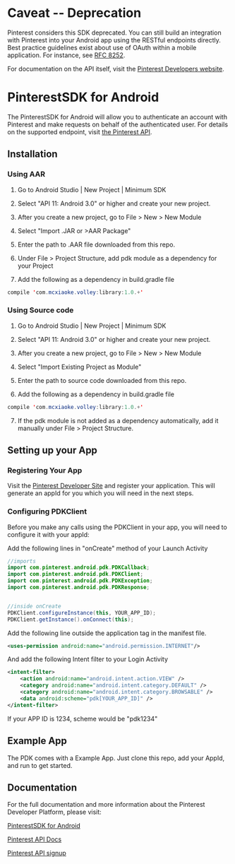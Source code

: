 # Caveat -- Deprecation

Pinterest considers this SDK deprecated. You can still build an integration with Pinterest into your Android app using the RESTful endpoints directly. Best practice guidelines exist about use of OAuth within a mobile application. For instance, see [RFC 8252](https://tools.ietf.org/html/rfc8252).

For documentation on the API itself, visit the [Pinterest Developers website](https://developers.pinterest.com/docs/getting-started/introduction).

# PinterestSDK for Android

The PinterestSDK for Android will allow you to authenticate an account with Pinterest and make requests on behalf of the authenticated user. For details on the supported endpoint, visit [the Pinterest API](https://developers.pinterest.com/docs/api/overview/).

## Installation

### Using AAR

1. Go to Android Studio | New Project | Minimum SDK

2. Select "API 11: Android 3.0" or higher and create your new project.

3. After you create a new project, go to File > New > New Module

4. Select "Import .JAR or >AAR Package"

5. Enter the path to .AAR file downloaded from this repo.

6. Under File > Project Structure, add pdk module as a dependency for your Project

7. Add the following as a dependency in build.gradle file

```java
compile 'com.mcxiaoke.volley:library:1.0.+'
```

### Using Source code

1. Go to Android Studio | New Project | Minimum SDK

2. Select "API 11: Android 3.0" or higher and create your new project.

3. After you create a new project, go to File > New > New Module

4. Select "Import Existing Project as Module"

5. Enter the path to source code downloaded from this repo.

6. Add the following as a dependency in build.gradle file

```java
compile 'com.mcxiaoke.volley:library:1.0.+'
```
7. If the pdk module is not added as a dependency automatically, add it manually under File > Project Structure.

## Setting up your App 

### Registering Your App
Visit the [Pinterest Developer Site](https://developers.pinterest.com/apps/) and register your application. This will generate an appId for you which you will need in the next steps.

### Configuring PDKClient
Before you make any calls using the PDKClient in your app, you will need to configure it with your appId: 

Add the following lines in "onCreate" method of your Launch Activity

```java
//imports
import com.pinterest.android.pdk.PDKCallback;
import com.pinterest.android.pdk.PDKClient;
import com.pinterest.android.pdk.PDKException;
import com.pinterest.android.pdk.PDKResponse;


//inside onCreate
PDKClient.configureInstance(this, YOUR_APP_ID);
PDKClient.getInstance().onConnect(this);
```

Add the following line outside the application tag in the manifest file.

```xml
<uses-permission android:name="android.permission.INTERNET"/>
```

And add the following Intent filter to your Login Activity

```xml
<intent-filter>
    <action android:name="android.intent.action.VIEW" />
    <category android:name="android.intent.category.DEFAULT" />
    <category android:name="android.intent.category.BROWSABLE" />
    <data android:scheme="pdk[YOUR_APP_ID]" />
</intent-filter>
```

If your APP ID is 1234, scheme would be "pdk1234"


## Example App

The PDK comes with a Example App. Just clone this repo, add your AppId, and run to get started. 

## Documentation

For the full documentation and more information about the Pinterest Developer Platform, please visit: 

[PinterestSDK for Android](https://developers.pinterest.com/docs/sdks/android/)

[Pinterest API Docs](https://developers.pinterest.com/docs/getting-started/)

[Pinterest API signup](https://developers.pinterest.com/apps/)
